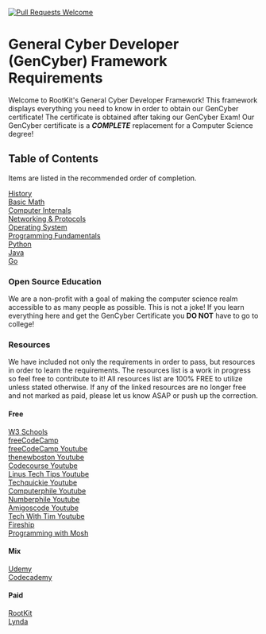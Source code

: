 [![Pull Requests Welcome](https://img.shields.io/badge/PRs-welcome-brightgreen.svg?style=flat)](http://makeapullrequest.com)

# General Cyber Developer (GenCyber) Framework Requirements
Welcome to RootKit's General Cyber Developer Framework! This framework displays
everything you need to know in order to obtain our GenCyber certificate! The
certificate is obtained after taking our GenCyber Exam! Our
GenCyber certificate is a **_COMPLETE_** replacement for a Computer Science
degree!

## Table of Contents
Items are listed in the recommended order of completion.

[History](History)\
[Basic Math](Basic%20Math)\
[Computer Internals](Computer%20Internals)\
[Networking & Protocols](Networking%20and%20Protocols)\
[Operating System](Operating%20Systems)\
[Programming Fundamentals](Programming%20Fundamentals)\
[Python](Python)\
[Java](Java)\
[Go](Go)

### Open Source Education
We are a non-profit with a goal of making the computer science realm
accessible to as many people as possible. This is not a joke! If you learn
everything here and get the GenCyber Certificate you **DO NOT** have to go to
college!

### Resources
We have included not only the requirements in order to pass, but
resources in order to learn the requirements. The resources list is a work in
progress so feel free to contribute to it! All resources list are 100% FREE to
utilize unless stated otherwise. If any of the linked resources are no longer
free and not marked as paid, please let us know ASAP or push up the correction.

#### Free
[W3 Schools](https://www.w3schools.com/)\
[freeCodeCamp](https://www.freecodecamp.org/)\
[freeCodeCamp Youtube](https://www.youtube.com/channel/UC8butISFwT-Wl7EV0hUK0BQ)\
[thenewboston Youtube](https://www.youtube.com/user/thenewboston)\
[Codecourse Youtube](https://www.youtube.com/channel/UCpOIUW62tnJTtpWFABxWZ8g)\
[Linus Tech Tips Youtube](https://www.youtube.com/user/LinusTechTips)\
[Techquickie Youtube](https://www.youtube.com/channel/UC0vBXGSyV14uvJ4hECDOl0Q)\
[Computerphile Youtube](https://www.youtube.com/channel/UC9-y-6csu5WGm29I7JiwpnA)\
[Numberphile Youtube](https://www.youtube.com/channel/UCoxcjq-8xIDTYp3uz647V5A)\
[Amigoscode Youtube](https://www.youtube.com/user/djdjalas)\
[Tech With Tim Youtube](https://www.youtube.com/c/TechWithTim/featured)\
[Fireship](https://www.youtube.com/channel/UCsBjURrPoezykLs9EqgamOA)\
[Programming with Mosh](https://www.youtube.com/channel/UCWv7vMbMWH4-V0ZXdmDpPBA)

#### Mix
[Udemy](https://www.udemy.com/courses/development/)\
[Codecademy](https://www.codecademy.com/)

#### Paid
[RootKit](https://rootkit.education/)\
[Lynda](https://www.lynda.com/)
